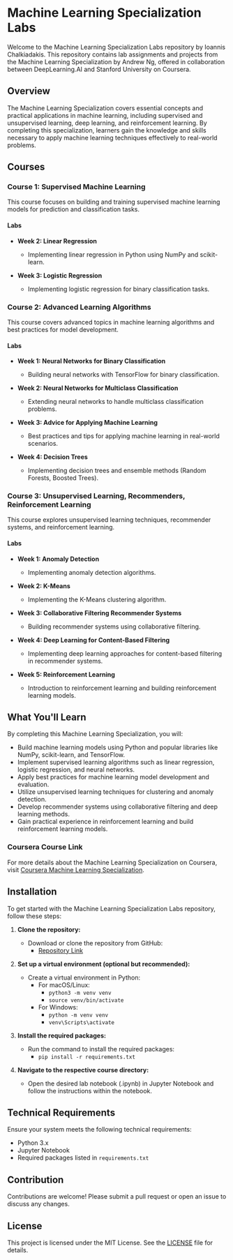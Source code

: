 # Machine Learning Specialization Labs

Welcome to the Machine Learning Specialization Labs repository by Ioannis Chalkiadakis. This repository contains lab assignments and projects from the Machine Learning Specialization by Andrew Ng, offered in collaboration between DeepLearning.AI and Stanford University on Coursera.

## Overview

The Machine Learning Specialization covers essential concepts and practical applications in machine learning, including supervised and unsupervised learning, deep learning, and reinforcement learning. By completing this specialization, learners gain the knowledge and skills necessary to apply machine learning techniques effectively to real-world problems.

## Courses

### Course 1: Supervised Machine Learning

This course focuses on building and training supervised machine learning models for prediction and classification tasks.

#### Labs

- **Week 2: Linear Regression**
  - Implementing linear regression in Python using NumPy and scikit-learn.

- **Week 3: Logistic Regression**
  - Implementing logistic regression for binary classification tasks.

### Course 2: Advanced Learning Algorithms

This course covers advanced topics in machine learning algorithms and best practices for model development.

#### Labs

- **Week 1: Neural Networks for Binary Classification**
  - Building neural networks with TensorFlow for binary classification.

- **Week 2: Neural Networks for Multiclass Classification**
  - Extending neural networks to handle multiclass classification problems.

- **Week 3: Advice for Applying Machine Learning**
  - Best practices and tips for applying machine learning in real-world scenarios.

- **Week 4: Decision Trees**
  - Implementing decision trees and ensemble methods (Random Forests, Boosted Trees).

### Course 3: Unsupervised Learning, Recommenders, Reinforcement Learning

This course explores unsupervised learning techniques, recommender systems, and reinforcement learning.

#### Labs

- **Week 1: Anomaly Detection**
  - Implementing anomaly detection algorithms.

- **Week 2: K-Means**
  - Implementing the K-Means clustering algorithm.

- **Week 3: Collaborative Filtering Recommender Systems**
  - Building recommender systems using collaborative filtering.

- **Week 4: Deep Learning for Content-Based Filtering**
  - Implementing deep learning approaches for content-based filtering in recommender systems.

- **Week 5: Reinforcement Learning**
  - Introduction to reinforcement learning and building reinforcement learning models.

## What You'll Learn

By completing this Machine Learning Specialization, you will:

- Build machine learning models using Python and popular libraries like NumPy, scikit-learn, and TensorFlow.
- Implement supervised learning algorithms such as linear regression, logistic regression, and neural networks.
- Apply best practices for machine learning model development and evaluation.
- Utilize unsupervised learning techniques for clustering and anomaly detection.
- Develop recommender systems using collaborative filtering and deep learning methods.
- Gain practical experience in reinforcement learning and build reinforcement learning models.

### Coursera Course Link

For more details about the Machine Learning Specialization on Coursera, visit [Coursera Machine Learning Specialization](https://www.coursera.org/specializations/machine-learning-introduction).


## Installation

To get started with the Machine Learning Specialization Labs repository, follow these steps:

1. **Clone the repository:**
   - Download or clone the repository from GitHub:
     - [Repository Link](https://github.com/IoannisChalk/Machine-Learning-Specialization.git)

2. **Set up a virtual environment (optional but recommended):**
   - Create a virtual environment in Python:
     - For macOS/Linux:
       - `python3 -m venv venv`
       - `source venv/bin/activate`
     - For Windows:
       - `python -m venv venv`
       - `venv\Scripts\activate`

3. **Install the required packages:**
   - Run the command to install the required packages:
     - `pip install -r requirements.txt`

4. **Navigate to the respective course directory:**
   - Open the desired lab notebook (.ipynb) in Jupyter Notebook and follow the instructions within the notebook.

## Technical Requirements

Ensure your system meets the following technical requirements:

- Python 3.x
- Jupyter Notebook
- Required packages listed in `requirements.txt`

## Contribution

Contributions are welcome! Please submit a pull request or open an issue to discuss any changes.

## License

This project is licensed under the MIT License. See the [LICENSE](LICENSE) file for details.




